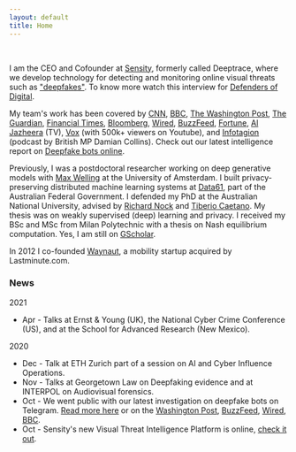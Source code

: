 ```yaml
---
layout: default
title: Home
---
```


<br>

I am the CEO and Cofounder at [Sensity](https://www.sensity.ai), formerly called Deeptrace, where we develop technology for detecting and monitoring online visual threats such as ["deepfakes"](https://en.wikipedia.org/wiki/Deepfake). To know more watch this interview for [Defenders of Digital](https://www.youtube.com/watch?v=EBBMT_DvjqI).

My team's work has been covered by [CNN](https://edition.cnn.com/2019/10/07/tech/deepfake-videos-increase/index.html), [BBC](https://www.bbc.com/news/technology-49961089), [The Washington Post](https://www.washingtonpost.com/technology/2020/10/20/deep-fake-nudes/), [The Guardian](https://www.theguardian.com/technology/2020/jan/13/what-are-deepfakes-and-how-can-you-spot-them), [Financial Times](https://www.ft.com/content/4183b400-f960-11e9-98fd-4d6c20050229), [Bloomberg](https://www.bloombergquint.com/technology/how-deepfakes-make-disinformation-more-real-than-ever-quicktake), [Wired](https://www.wired.co.uk/article/deepfakes-porn), [BuzzFeed](https://www.buzzfeednews.com/article/janelytvynenko/telegram-deepfake-nude-women-images-bot), [Fortune](https://fortune.com/2019/10/07/porn-to-scams-deepfakes-big-racket-unnerving-business-leaders-and-lawmakers/), [Al Jazheera](https://www.aljazeera.com/programmes/listeningpost/2019/12/politics-porn-toxic-world-deepfake-191215101055666.html) (TV), [Vox](https://www.youtube.com/watch?v=hHHCrf2-x6w) (with 500k+ viewers on Youtube), and [Infotagion](https://infotagion.com/podcast/episode-33-nina-schick-and-giorgio-patrini/) (podcast by British MP Damian Collins). Check out our latest intelligence report on [Deepfake bots online](https://sensity.ai/reports).

Previously, I was a postdoctoral researcher working on deep generative models with [Max Welling](https://staff.fnwi.uva.nl/m.welling/) at the University of Amsterdam. I built privacy-preserving distributed machine learning systems at [Data61](http://www.data61.csiro.au), part of the Australian Federal Government.
I defended my PhD at the Australian National University, advised by
[Richard Nock](http://users.cecs.anu.edu.au/~rnock/) and
[Tiberio Caetano](http://www.tiberiocaetano.com). My thesis was on weakly supervised (deep) learning and privacy. I received my BSc and MSc from Milan Polytechnic with a thesis on Nash equilibrium computation. Yes, I am still on [GScholar](https://scholar.google.nl/citations?user=OilV7WMAAAAJ&hl=en).

In 2012 I co-founded [Waynaut](https://www.forbes.com/sites/alisoncoleman/2015/01/11/how-an-entrepreneurs-college-commute-inspired-an-italian-one-click-travel-start-up), a mobility startup acquired by Lastminute.com.


### News
2021
- Apr - Talks at Ernst & Young (UK), the National Cyber Crime Conference (US), and at the School for Advanced Research (New Mexico).

2020
- Dec - Talk at ETH Zurich part of a session on AI and Cyber Influence Operations.
- Nov - Talks at Georgetown Law on Deepfaking evidence and at INTERPOL on Audiovisual forensics.
- Oct - We went public with our latest investigation on deepfake bots on Telegram. [Read more here](https://sensity.ai/automating-image-abuse-deepfake-bots-on-telegram/) or on the [Washington Post](https://www.washingtonpost.com/technology/2020/10/20/deep-fake-nudes/), [BuzzFeed](https://www.buzzfeednews.com/article/janelytvynenko/telegram-deepfake-nude-women-images-bot), [Wired](https://www.wired.co.uk/article/telegram-deepfakes-deepnude-ai), [BBC](https://www.bbc.co.uk/news/technology-54584127).
- Oct - Sensity's new Visual Threat Intelligence Platform is online, [check it out](https://platform.sensity.ai).
